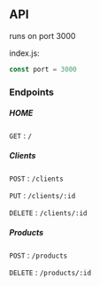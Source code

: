 ## API


runs on port 3000

index.js:
```js
const port = 3000
```

### Endpoints

##### HOME
`GET` : `/`

##### Clients
`POST` : `/clients`

`PUT` : `/clients/:id`

`DELETE` : `/clients/:id`

##### Products
`POST` : `/products`

`DELETE` : `/products/:id`